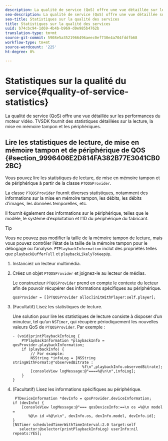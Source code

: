 ```yaml
---
description: La qualité de service (QoS) offre une vue détaillée sur les performances du moteur vidéo. TVSDK fournit des statistiques détaillées sur la lecture, la mise en mémoire tampon et les périphériques.
seo-description: La qualité de service (QoS) offre une vue détaillée sur les performances du moteur vidéo. TVSDK fournit des statistiques détaillées sur la lecture, la mise en mémoire tampon et les périphériques.
seo-title: Statistiques sur la qualité des services
title: Statistiques sur la qualité des services
uuid: b74cbc94-1d69-4b4b-b969-d0e985b4762b
translation-type: tm+mt
source-git-commit: 5908e5a3521966496aeec0ef730e4a704fddfb68
workflow-type: tm+mt
source-wordcount: '225'
ht-degree: 0%

---
```



# Statistiques sur la qualité du service{#quality-of-service-statistics}

La qualité de service (QoS) offre une vue détaillée sur les performances du moteur vidéo. TVSDK fournit des statistiques détaillées sur la lecture, la mise en mémoire tampon et les périphériques.

## Lire les statistiques de lecture, de mise en mémoire tampon et de périphérique de QOS {#section_9996406E2D814FA382B77E3041CB02BC}

Vous pouvez lire les statistiques de lecture, de mise en mémoire tampon et de périphérique à partir de la classe `PTQOSProvider`.

La classe `PTQOSProvider` fournit diverses statistiques, notamment des informations sur la mise en mémoire tampon, les débits, les débits d&#39;images, les données temporelles, etc.

Il fournit également des informations sur le périphérique, telles que le modèle, le système d’exploitation et l’ID du périphérique du fabricant.

>[!TIP]
>
>Vous ne pouvez pas modifier la taille de la mémoire tampon de lecture, mais vous pouvez contrôler l’état de la taille de la mémoire tampon pour le débogage ou l’analyse. `PTPlaybackInformation` inclut des propriétés telles que  `playbackBufferFull` et  `playbackLikelyToKeepUp`.

1. Instanciez un lecteur multimédia.
1. Créez un objet `PTQOSProvider` et joignez-le au lecteur de médias.

   Le constructeur `PTQOSProvider` prend en compte le contexte du lecteur afin de pouvoir récupérer des informations spécifiques au périphérique.

   ```
   qosProvider = [[PTQOSProvider alloc]initWithPlayer:self.player]; 
   ```

1. (Facultatif) Lisez les statistiques de lecture.

   Une solution pour lire les statistiques de lecture consiste à disposer d’un minuteur, tel qu’un `NSTimer`, qui récupère périodiquement les nouvelles valeurs QoS de `PTQOSProvider`. Par exemple :

   ```
   - (void)printPlaybackInfoLog { 
       PTPlaybackInformation *playbackInfo = qosProvider.playbackInformation;  
       if (playbackInfo) { 
           // For example: 
           NSString *infoLog = [NSString stringWithFormat:@"observedBitrate :  
                                  %f\n",playbackInfo.observedBitrate]; 
           [consoleView logMessage:@"====%@\n\n",infoLog]; 
       } 
   }
   ```

1. (Facultatif) Lisez les informations spécifiques au périphérique.

   ```
    PTDeviceInformation *devInfo = qosProvider.deviceInformation; 
   if (devInfo) { 
       [consoleView logMessage:@"=== qosDeviceInfo:==\n os =%@\n model =  
          %@\n id =%@\n\n", devInfo.os, devInfo.model, devInfo.id]; 
   } 
   [NSTimer scheduledTimerWithTimeInterval:2.0 target:self  
      selector:@selector(printPlaybackInfoLog) userInfo:nil repeats:YES];
   ```

